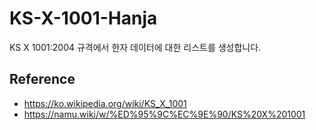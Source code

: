 # KS-X-1001-Hanja
KS X 1001:2004 규격에서 한자 데이터에 대한 리스트를 생성합니다.

## Reference

* https://ko.wikipedia.org/wiki/KS_X_1001
* https://namu.wiki/w/%ED%95%9C%EC%9E%90/KS%20X%201001
